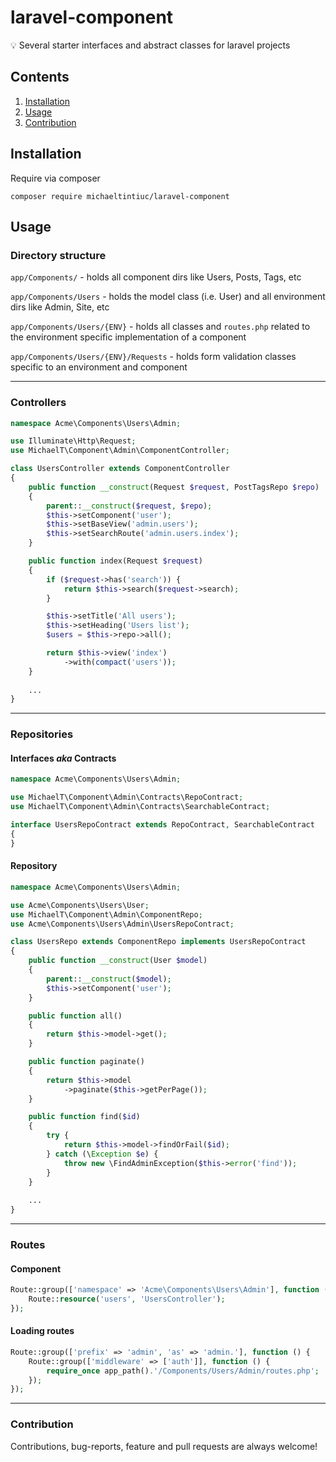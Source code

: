 # laravel-component
:bulb: Several starter interfaces and abstract classes for laravel projects

## Contents
1. [Installation](#installation)
2. [Usage](#usage)
3. [Contribution](#contribution)

## Installation

Require via composer
```shell
composer require michaeltintiuc/laravel-component
``````

## Usage

### Directory structure
`app/Components/` - holds all component dirs like Users, Posts, Tags, etc

`app/Components/Users` - holds the model class (i.e. User) and all environment dirs like Admin, Site, etc

`app/Components/Users/{ENV}` - holds all classes and `routes.php` related to the environment specific implementation of a component

`app/Components/Users/{ENV}/Requests` - holds form validation classes specific to an environment and component

---
### Controllers
```php
namespace Acme\Components\Users\Admin;

use Illuminate\Http\Request;
use MichaelT\Component\Admin\ComponentController;

class UsersController extends ComponentController
{
    public function __construct(Request $request, PostTagsRepo $repo)
    {
        parent::__construct($request, $repo);
        $this->setComponent('user');
        $this->setBaseView('admin.users');
        $this->setSearchRoute('admin.users.index');
    }

    public function index(Request $request)
    {
        if ($request->has('search')) {
            return $this->search($request->search);
        }

        $this->setTitle('All users');
        $this->setHeading('Users list');
        $users = $this->repo->all();

        return $this->view('index')
            ->with(compact('users'));
    }
    
    ...
}
```

---
### Repositories
#### Interfaces _aka_ Contracts
```php
namespace Acme\Components\Users\Admin;

use MichaelT\Component\Admin\Contracts\RepoContract;
use MichaelT\Component\Admin\Contracts\SearchableContract;

interface UsersRepoContract extends RepoContract, SearchableContract
{
}
```

#### Repository
```php
namespace Acme\Components\Users\Admin;

use Acme\Components\Users\User;
use MichaelT\Component\Admin\ComponentRepo;
use Acme\Components\Users\Admin\UsersRepoContract;

class UsersRepo extends ComponentRepo implements UsersRepoContract
{
    public function __construct(User $model)
    {
        parent::__construct($model);
        $this->setComponent('user');
    }

    public function all()
    {
        return $this->model->get();
    }

    public function paginate()
    {
        return $this->model
            ->paginate($this->getPerPage());
    }

    public function find($id)
    {
        try {
            return $this->model->findOrFail($id);
        } catch (\Exception $e) {
            throw new \FindAdminException($this->error('find'));
        }
    }
    
    ...
}
```

---
### Routes
#### Component
```php
Route::group(['namespace' => 'Acme\Components\Users\Admin'], function () {
    Route::resource('users', 'UsersController');
});
```

#### Loading routes
```php
Route::group(['prefix' => 'admin', 'as' => 'admin.'], function () {
    Route::group(['middleware' => ['auth']], function () {
        require_once app_path().'/Components/Users/Admin/routes.php';
    });
});
```

---
### Contribution

Contributions, bug-reports, feature and pull requests are always welcome!
